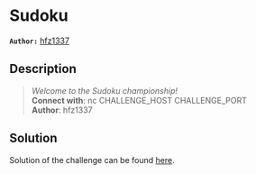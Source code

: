 # Sudoku

**`Author:`** [hfz1337](https://github.com/hfz1337)

## Description
  > _Welcome to the Sudoku championship!_  
  > **Connect with**: nc CHALLENGE_HOST CHALLENGE_PORT  
  > **Author**: hfz1337

## Solution

Solution of the challenge can be found [here](solution/).
